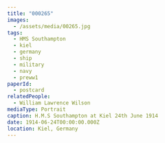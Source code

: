 ```yaml
---
title: "000265"
images:
  - /assets/media/00265.jpg
tags:
  - HMS Southampton
  - kiel
  - germany
  - ship
  - military
  - navy
  - preww1
paperId:
  - postcard
relatedPeople:
  - William Lawrence Wilson
mediaType: Portrait
caption: H.M.S Southampton at Kiel 24th June 1914
date: 1914-06-24T00:00:00.000Z
location: Kiel, Germany
---
```


